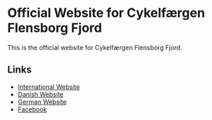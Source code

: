 # Official Website for Cykelfærgen Flensborg Fjord
This is the official website for Cykelfærgen Flensborg Fjord.

## Links
- [International Website](https://www.bicycleferry.com)
- [Danish Website](https://www.cykelfærgen.dk)
- [German Website](https://www.fahrradfaehre.info)
- [Facebook](https://www.facebook.com/cykelfaergen)
